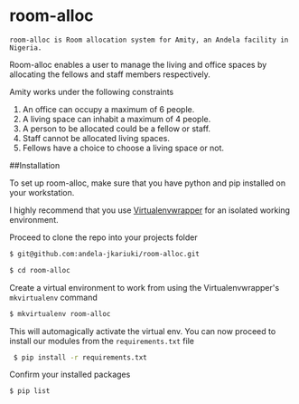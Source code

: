 # room-alloc

```
room-alloc is Room allocation system for Amity, an Andela facility in Nigeria.
```

Room-alloc enables a user to manage the living and office spaces by allocating the fellows and staff members respectively.

Amity works under the following constraints

1. An office can occupy a maximum of 6 people.
2. A living space can inhabit a maximum of 4 people.
3. A person to be allocated could be a fellow or staff.
4. Staff cannot be allocated living spaces.
5. Fellows have a choice to choose a living space or not.

##Installation

To set up room-alloc, make sure that you have python and pip installed on your workstation.

I highly recommend that you use [Virtualenvwrapper](http://virtualenvwrapper.readthedocs.io/en/latest/) for an isolated working environment.

Proceed to clone the repo into your projects folder

```bash
$ git@github.com:andela-jkariuki/room-alloc.git

$ cd room-alloc
```

Create a virtual environment to work from using the Virtualenvwrapper's `mkvirtualenv` command

```bash
$ mkvirtualenv room-alloc
```

This will automagically activate the virtual env. You can now proceed to install our modules from the `requirements.txt` file

```bash
 $ pip install -r requirements.txt
```

Confirm your installed packages
```bash
$ pip list
```

